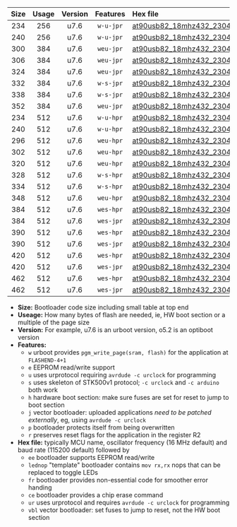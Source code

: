 |Size|Usage|Version|Features|Hex file|
|:-:|:-:|:-:|:-:|:--|
|234|256|u7.6|`w-u-jpr`|[at90usb82_18mhz432_230400bps_ur_vbl.hex](https://raw.githubusercontent.com/stefanrueger/urboot/main//at90usb82_18mhz432_230400bps_ur_vbl.hex)|
|240|256|u7.6|`w-u-jpr`|[at90usb82_18mhz432_230400bps_lednop_ur_vbl.hex](https://raw.githubusercontent.com/stefanrueger/urboot/main//at90usb82_18mhz432_230400bps_lednop_ur_vbl.hex)|
|300|384|u7.6|`weu-jpr`|[at90usb82_18mhz432_230400bps_ee_ur_vbl.hex](https://raw.githubusercontent.com/stefanrueger/urboot/main//at90usb82_18mhz432_230400bps_ee_ur_vbl.hex)|
|306|384|u7.6|`weu-jpr`|[at90usb82_18mhz432_230400bps_ee_lednop_ur_vbl.hex](https://raw.githubusercontent.com/stefanrueger/urboot/main//at90usb82_18mhz432_230400bps_ee_lednop_ur_vbl.hex)|
|324|384|u7.6|`weu-jpr`|[at90usb82_18mhz432_230400bps_ee_lednop_fr_ur_vbl.hex](https://raw.githubusercontent.com/stefanrueger/urboot/main//at90usb82_18mhz432_230400bps_ee_lednop_fr_ur_vbl.hex)|
|332|384|u7.6|`w-s-jpr`|[at90usb82_18mhz432_230400bps_vbl.hex](https://raw.githubusercontent.com/stefanrueger/urboot/main//at90usb82_18mhz432_230400bps_vbl.hex)|
|338|384|u7.6|`w-s-jpr`|[at90usb82_18mhz432_230400bps_lednop_vbl.hex](https://raw.githubusercontent.com/stefanrueger/urboot/main//at90usb82_18mhz432_230400bps_lednop_vbl.hex)|
|352|384|u7.6|`weu-jpr`|[at90usb82_18mhz432_230400bps_ee_lednop_fr_ce_ur_vbl.hex](https://raw.githubusercontent.com/stefanrueger/urboot/main//at90usb82_18mhz432_230400bps_ee_lednop_fr_ce_ur_vbl.hex)|
|234|512|u7.6|`w-u-hpr`|[at90usb82_18mhz432_230400bps_ur.hex](https://raw.githubusercontent.com/stefanrueger/urboot/main//at90usb82_18mhz432_230400bps_ur.hex)|
|240|512|u7.6|`w-u-hpr`|[at90usb82_18mhz432_230400bps_lednop_ur.hex](https://raw.githubusercontent.com/stefanrueger/urboot/main//at90usb82_18mhz432_230400bps_lednop_ur.hex)|
|296|512|u7.6|`weu-hpr`|[at90usb82_18mhz432_230400bps_ee_ur.hex](https://raw.githubusercontent.com/stefanrueger/urboot/main//at90usb82_18mhz432_230400bps_ee_ur.hex)|
|302|512|u7.6|`weu-hpr`|[at90usb82_18mhz432_230400bps_ee_lednop_ur.hex](https://raw.githubusercontent.com/stefanrueger/urboot/main//at90usb82_18mhz432_230400bps_ee_lednop_ur.hex)|
|320|512|u7.6|`weu-hpr`|[at90usb82_18mhz432_230400bps_ee_lednop_fr_ur.hex](https://raw.githubusercontent.com/stefanrueger/urboot/main//at90usb82_18mhz432_230400bps_ee_lednop_fr_ur.hex)|
|328|512|u7.6|`w-s-hpr`|[at90usb82_18mhz432_230400bps.hex](https://raw.githubusercontent.com/stefanrueger/urboot/main//at90usb82_18mhz432_230400bps.hex)|
|334|512|u7.6|`w-s-hpr`|[at90usb82_18mhz432_230400bps_lednop.hex](https://raw.githubusercontent.com/stefanrueger/urboot/main//at90usb82_18mhz432_230400bps_lednop.hex)|
|348|512|u7.6|`weu-hpr`|[at90usb82_18mhz432_230400bps_ee_lednop_fr_ce_ur.hex](https://raw.githubusercontent.com/stefanrueger/urboot/main//at90usb82_18mhz432_230400bps_ee_lednop_fr_ce_ur.hex)|
|384|512|u7.6|`wes-hpr`|[at90usb82_18mhz432_230400bps_ee.hex](https://raw.githubusercontent.com/stefanrueger/urboot/main//at90usb82_18mhz432_230400bps_ee.hex)|
|384|512|u7.6|`wes-jpr`|[at90usb82_18mhz432_230400bps_ee_vbl.hex](https://raw.githubusercontent.com/stefanrueger/urboot/main//at90usb82_18mhz432_230400bps_ee_vbl.hex)|
|390|512|u7.6|`wes-hpr`|[at90usb82_18mhz432_230400bps_ee_lednop.hex](https://raw.githubusercontent.com/stefanrueger/urboot/main//at90usb82_18mhz432_230400bps_ee_lednop.hex)|
|390|512|u7.6|`wes-jpr`|[at90usb82_18mhz432_230400bps_ee_lednop_vbl.hex](https://raw.githubusercontent.com/stefanrueger/urboot/main//at90usb82_18mhz432_230400bps_ee_lednop_vbl.hex)|
|420|512|u7.6|`wes-hpr`|[at90usb82_18mhz432_230400bps_ee_lednop_fr.hex](https://raw.githubusercontent.com/stefanrueger/urboot/main//at90usb82_18mhz432_230400bps_ee_lednop_fr.hex)|
|420|512|u7.6|`wes-jpr`|[at90usb82_18mhz432_230400bps_ee_lednop_fr_vbl.hex](https://raw.githubusercontent.com/stefanrueger/urboot/main//at90usb82_18mhz432_230400bps_ee_lednop_fr_vbl.hex)|
|462|512|u7.6|`wes-hpr`|[at90usb82_18mhz432_230400bps_ee_lednop_fr_ce.hex](https://raw.githubusercontent.com/stefanrueger/urboot/main//at90usb82_18mhz432_230400bps_ee_lednop_fr_ce.hex)|
|462|512|u7.6|`wes-jpr`|[at90usb82_18mhz432_230400bps_ee_lednop_fr_ce_vbl.hex](https://raw.githubusercontent.com/stefanrueger/urboot/main//at90usb82_18mhz432_230400bps_ee_lednop_fr_ce_vbl.hex)|

- **Size:** Bootloader code size including small table at top end
- **Useage:** How many bytes of flash are needed, ie, HW boot section or a multiple of the page size
- **Version:** For example, u7.6 is an urboot version, o5.2 is an optiboot version
- **Features:**
  + `w` urboot provides `pgm_write_page(sram, flash)` for the application at `FLASHEND-4+1`
  + `e` EEPROM read/write support
  + `u` uses urprotocol requiring `avrdude -c urclock` for programming
  + `s` uses skeleton of STK500v1 protocol; `-c urclock` and `-c arduino` both work
  + `h` hardware boot section: make sure fuses are set for reset to jump to boot section
  + `j` vector bootloader: uploaded applications *need to be patched externally*, eg, using `avrdude -c urclock`
  + `p` bootloader protects itself from being overwritten
  + `r` preserves reset flags for the application in the register R2
- **Hex file:** typically MCU name, oscillator frequency (16 MHz default) and baud rate (115200 default) followed by
  + `ee` bootloader supports EEPROM read/write
  + `lednop` "template" bootloader contains `mov rx,rx` nops that can be replaced to toggle LEDs
  + `fr` bootloader provides non-essential code for smoother error handing
  + `ce` bootloader provides a chip erase command
  + `ur` uses urprotocol and requires `avrdude -c urclock` for programming
  + `vbl` vector bootloader: set fuses to jump to reset, not the HW boot section
